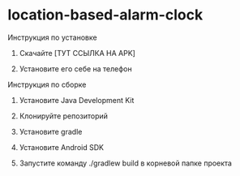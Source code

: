 # location-based-alarm-clock


Инструкция по установке

1. Скачайте [ТУТ ССЫЛКА НА APK]

2. Установите его себе на телефон


Инструкция по сборке

1. Установите Java Development Kit

2. Клонируйте репозиторий

3. Установите gradle

4. Установите Android SDK

5. Запустите команду ./gradlew build в корневой папке проекта
